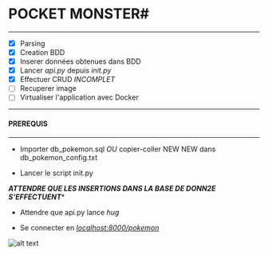 
# POCKET MONSTER#

------------------------------

-[x] Parsing 
-[x] Creation BDD
-[x] Inserer données obtenues dans BDD
-[X] Lancer *api.py* depuis *init.py*
-[X] Effectuer CRUD *INCOMPLET*
-[ ] Recuperer image
-[ ] Virtualiser l'application avec Docker

-------------------------------
#### PREREQUIS
-------------------------------

* Importer db_pokemon.sql *OU* copier-coller NEW NEW dans db_pokemon_config.txt

* Lancer le script init.py

***ATTENDRE QUE LES INSERTIONS DANS LA BASE DE DONN2E S'EFFECTUENT****

* Attendre que api.py lance *hug*

* Se connecter en [_localhost:8000/pokemon_](http:localhost:8000/pokemon)
 
![alt text](https://media.giphy.com/media/y3np46VBR0Muc/giphy.gif)










